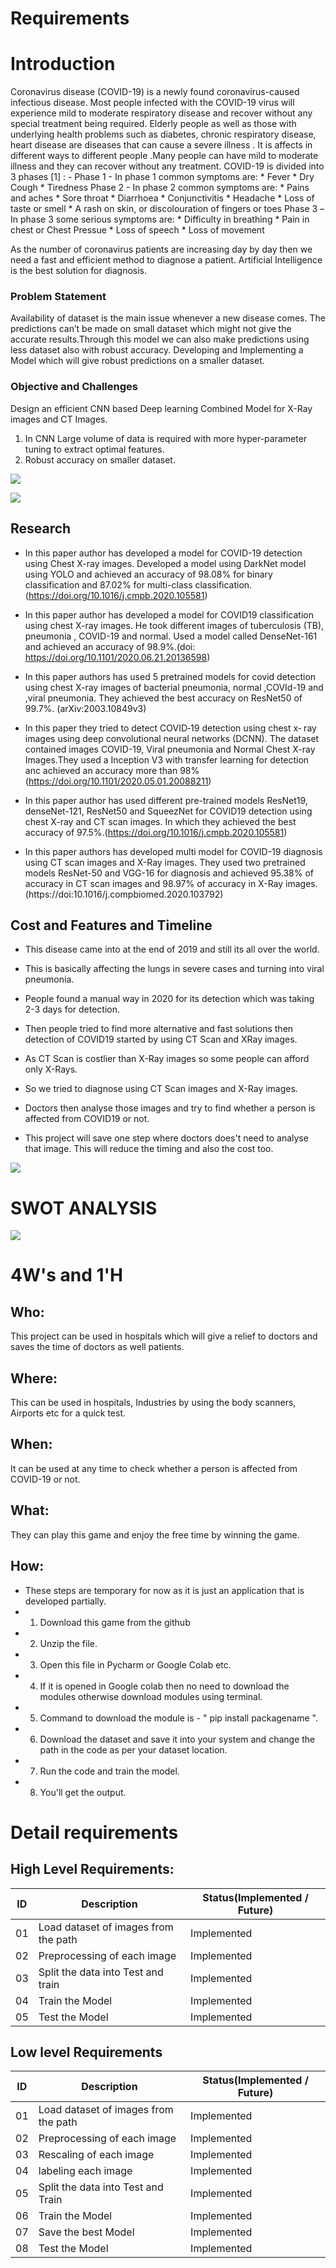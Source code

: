 # Requirements

# Introduction

Coronavirus disease (COVID-19) is a newly found coronavirus-caused infectious disease. Most people infected with the COVID-19 virus will experience mild to moderate respiratory disease and recover without any special treatment being required. Elderly people as well as those with underlying health problems such as diabetes, chronic respiratory disease, heart disease are diseases that can cause a severe illness . It is affects in different ways to different people .Many people can have mild to moderate illness and they can recover without any treatment. COVID-19 is divided into 3 phases [1] : -
Phase 1 - In phase 1 common symptoms are:
     * Fever
     * Dry Cough
     * Tiredness
Phase 2 - In phase 2 common symptoms are:
     * Pains and aches
     * Sore throat
     * Diarrhoea
     * Conjunctivitis
     * Headache
     * Loss of taste or smell
     * A rash on skin, or discolouration of fingers or toes
Phase 3 –In phase 3 some serious symptoms are:
     * Difficulty in breathing
     * Pain in chest or Chest Pressue
     * Loss of speech
     * Loss of movement
     
As the number of coronavirus patients are increasing day by day then we need a fast and efficient method to diagnose a patient. Artificial Intelligence is the best solution for diagnosis. 

### Problem Statement 
Availability of dataset is the main issue whenever a new disease comes. The predictions can’t be made on small dataset which might not give the accurate results.Through this model we can also make predictions using less dataset also with robust accuracy.
Developing and Implementing a Model which will give robust predictions on a smaller dataset.

### Objective and Challenges 
Design an efficient CNN based Deep learning Combined Model for X-Ray images and CT Images. 
1. In CNN Large volume of data is required with more hyper-parameter tuning to extract optimal features.
2. Robust accuracy on smaller dataset.

![](https://github.com/ShivaniSharma11/ShivaniProject/blob/master/Images/images.jpg)

![](https://github.com/ShivaniSharma11/ShivaniProject/blob/master/Images/images%20(1).jpg)

## Research
* In this paper author has developed a model for COVID-19 detection using Chest X-ray images. Developed a model using DarkNet model using YOLO and achieved an accuracy of 98.08% for binary classification and 87.02% for multi-class classification.(https://doi.org/10.1016/j.cmpb.2020.105581)

* In this paper author has developed a model for COVID19 classification using chest X-ray images. He took different images of  tuberculosis (TB), pneumonia , COVID-19 and normal. Used a model called DenseNet-161 and achieved  an accuracy of 98.9%.(doi: https://doi.org/10.1101/2020.06.21.20136598)

* In this paper authors has used 5 pretrained models for covid detection using chest X-ray images of bacterial pneumonia, normal ,COVId-19 and ,viral pneumonia. They achieved the best accuracy on ResNet50 of 99.7%. (arXiv:2003.10849v3)

* In this paper they tried to detect COVID‐19 detection using chest x‐ ray images using deep convolutional neural networks (DCNN). The dataset contained images COVID-19, Viral pneumonia and Normal Chest X-ray Images.They used a Inception V3 with transfer learning for detection anc achieved an accuracy more than 98%(https://doi.org/10.1101/2020.05.01.20088211)

* In this paper author has used different pre-trained models  ResNet19, denseNet-121, ResNet50 and SqueezNet for COVID19 detection using chest X-ray and CT scan images. In which they achieved the best accuracy of 97.5%.(https://doi.org/10.1016/j.cmpb.2020.105581)

* In this paper authors has developed multi model for COVID-19 diagnosis using  CT scan images and X-Ray images. They used two pretrained models ResNet-50 and VGG-16 for diagnosis and achieved 95.38% of accuracy in CT scan images and 98.97% of accuracy in X-Ray images.(https://doi:10.1016/j.compbiomed.2020.103792)

## Cost and Features and Timeline

* This disease came into at the end of 2019 and still its all over the world. 
* This is basically affecting the lungs in severe cases and turning into viral pneumonia.
* People found a manual way in 2020 for its detection which was taking 2-3 days for detection.
* Then people tried to find more alternative and fast solutions then detection of COVID19 started by using CT Scan and XRay images.
* As CT Scan is costlier than X-Ray images so some people can afford only X-Rays.
* So we tried to diagnose using CT Scan images and X-Ray images. 
* Doctors then analyse those images and try to find whether a person is affected from COVID19 or not. 

* This project will save one step where doctors does't need to analyse that image. This will reduce the timing and also the cost too. 

![](https://github.com/ShivaniSharma11/ShivaniProject/blob/master/Images/Covid-19-and-X-Ray.jpg)

# SWOT ANALYSIS
![](https://github.com/ShivaniSharma11/ShivaniProject/blob/master/Images/Swot.png)

# 4W's and 1'H
## Who:
This project can be used in hospitals which will give a relief to doctors and saves the time of doctors as well patients.

## Where:
This can be used in hospitals, Industries by using the body scanners, Airports etc for a quick test. 

## When:
It can be used at any time to check whether a person is affected from COVID-19 or not. 

## What:
They can play this game and enjoy the free time by winning the game.  

## How:
* These steps are temporary for now as it is just an application that is developed partially. 
* 1. Download this game from the github
* 2. Unzip the file.
* 3. Open this file in Pycharm or Google Colab etc.
* 4. If it is opened in Google colab then no need to download the modules otherwise download modules using terminal.
* 5. Command to download the module is  - " pip install packagename ".
* 6. Download the dataset and save it into your system and change the path in the code as per your dataset location.
* 7. Run the code and train the model. 
* 8. You'll get the output.

# Detail requirements

## High Level Requirements:

ID | Description | Status(Implemented / Future)
------------ | ------------- | ----------
01 |  Load dataset of images from the path | Implemented  
02 |  Preprocessing of each image | Implemented
03 |  Split the data into Test and train | Implemented
04 |  Train the Model | Implemented
05 |  Test the Model  | Implemented

## Low level Requirements


ID | Description | Status(Implemented / Future)
------------ | ------------- | ----------
01 | Load dataset of images from the path | Implemented
02 | Preprocessing of each image | Implemented
03 | Rescaling of each image | Implemented
04 | labeling each image | Implemented 
05 | Split the data into Test and Train | Implemented
06 | Train the Model | Implemented
07 | Save the best Model | Implemented
08 | Test the Model | Implemented 

